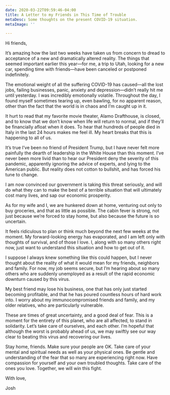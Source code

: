 ```yaml
---
date: 2020-03-22T09:59:46-04:00
title: A Letter to my Friends in This Time of Trouble
metaDesc: Some thoughts on the present COVID-19 situation.
metaImage: ''

---
```

Hi friends,

It’s amazing how the last two weeks have taken us from concern to dread to acceptance of a new and dramatically altered reality. The things that seemed important earlier this year—for me, a trip to Utah, looking for a new car, spending time with friends—have been canceled or postponed indefinitely.

The emotional weight of all the suffering COVID-19 has caused—all the lost jobs, failing businesses, panic, anxiety and depression—didn’t really hit me until yesterday. I was incredibly emotionally volatile. Throughout the day, I found myself sometimes tearing up, even bawling, for no apparent reason, other than the fact that the world is in chaos and I’m caught up in it.

It hurt to read that my favorite movie theater, Alamo Drafthouse, is closed, and to know that we don’t know when life will return to normal, and if they’ll be financially afloat when it does. To hear that hundreds of people died in Italy in the last 24 hours makes me feel ill. My heart breaks that this is happening to all of us.

It’s true I’ve been no friend of President Trump, but I have never felt more painfully the dearth of leadership in the White House than this moment. I’ve never been more livid than to hear our President deny the severity of this pandemic, apparently ignoring the advice of experts, and lying to the American public. But reality does not cotton to bullshit, and has forced his tune to change.

I am now convinced our government is taking this threat seriously, and will do what they can to make the best of a terrible situation that will ultimately cost many lives, and sap our economic prosperity.

As for my wife and I, we are hunkered down at home, venturing out only to buy groceries, and that as little as possible. The cabin fever is strong, not just because we’re forced to stay home, but also because the future is so uncertain.

It feels ridiculous to plan or think much beyond the next few weeks at the moment. My forward-looking energy has evaporated, and I am left only with thoughts of survival, and of those I love. I, along with so many others right now, just want to understand this situation and how to get out of it.

I suppose I always knew something like this could happen, but I never thought about the reality of what it would mean for my friends, neighbors and family. For now, my job seems secure, but I’m hearing about so many others who are suddenly unemployed as a result of the rapid economic downturn caused by this virus.

My best friend may lose his business, one that has only just started becoming profitable, and that he has poured countless hours of hard work into. I worry about my immunocompromised friends and family, and my older relatives, who are particularly vulnerable.

These are times of great uncertainty, and a good deal of fear. This is a moment for the entirety of this planet, who are all affected, to stand in solidarity. Let’s take care of ourselves, and each other. I’m hopeful that although the worst is probably ahead of us, we may swiftly see our way clear to beating this virus and recovering our lives.

Stay home, friends. Make sure your people are OK. Take care of your mental and spiritual needs as well as your physical ones. Be gentle and understanding of the fear that so many are experiencing right now. Have compassion for yourself and your own troubled thoughts. Take care of the ones you love. Together, we will win this fight.

With love,

Josh